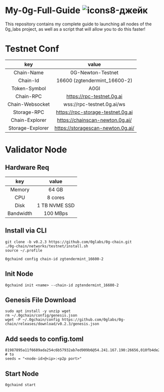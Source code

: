 # My-0g-Full-Guide ![icons8-джейк](https://github.com/user-attachments/assets/e64c619e-a065-4cd9-b04a-309f838f3976)
This repository contains my complete guide to launching all nodes of the 0g_labs project, as well as a script that will allow you to do this faster!

# Testnet Conf
|key|value|
|:-:|:---:|
|Chain-Name|0G-Newton-Testnet|
|Chain-Id|16600 (zgtendermint_16600-2)|
|Token-Symbol|A0GI|
|Chain-RPC|https://rpc-testnet.0g.ai|
|Chain-Websocket|wss://rpc-testnet.0g.ai/ws|
|Storage-RPC|https://rpc-storage-testnet.0g.ai|
|Chain-Explorer|https://chainscan-newton.0g.ai/|
|Storage-Explorer|https://storagescan-newton.0g.ai/|

# Validator Node
## Hardware Req
|key|value|
|:-:|:---:|
|Memory|64 GB|
|CPU|8 cores|
|Disk|1 TB NVME SSD|
|Bandwidth|100 MBps|

## Install via CLI
```
git clone -b v0.2.3 https://github.com/0glabs/0g-chain.git
./0g-chain/networks/testnet/install.sh
source ~/.profile

0gchaind config chain-id zgtendermint_16600-2
```

## Init Node
```
0gchaind init <name> --chain-id zgtendermint_16600-2
```

## Genesis File Download
```
sudo apt install -y unzip wget
rm ~/.0gchain/config/genesis.json
wget -P ~/.0gchain/config https://github.com/0glabs/0g-chain/releases/download/v0.2.3/genesis.json
```

## Add seeds to config.toml
```
81987895a11f6689ada254c6b57932ab7ed909b6@54.241.167.190:26656,010fb4de28667725a4fef26cdc7f9452cc34b16d@54.176.175.48:26656,e9b4bc203197b62cc7e6a80a64742e752f4210d5@54.193.250.204:26656,68b9145889e7576b652ca68d985826abd46ad660@18.166.164.232:26656
# to
seeds = "<node-id>@<ip>:<p2p port>"
```

## Start Node
```
0gchaind start
```
